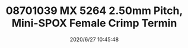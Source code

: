 ﻿---
layout: post 
title: 08701039 MX 5264 2.50mm Pitch, Mini-SPOX Female Crimp Termin
tags: 5264
categories: housing-terminal
overview: 2.50mm Pitch, Mini-SPOX Female Crimp Terminal, 22-28 AWG, Reel
part_number: 08701039
thumb_img: static/202006/348-thumb-20200627184709.jpg
small_img: static/202006/348-20200627184709.jpg
date: 2020/6/27 10:45:48
---



